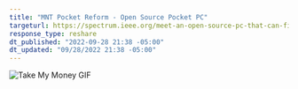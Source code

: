 ```yaml
---
title: "MNT Pocket Reform - Open Source Pocket PC"
targeturl: https://spectrum.ieee.org/meet-an-open-source-pc-that-can-fit-in-your-pocket
response_type: reshare
dt_published: "2022-09-28 21:38 -05:00"
dt_updated: "09/28/2022 21:38 -05:00"
---
```


![Take My Money GIF](https://c.tenor.com/R0d3sZ4fq6EAAAAC/money-dollars.gif)
